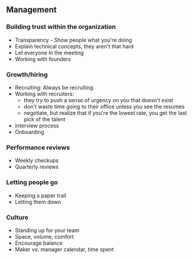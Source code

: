 ## Management

### Building trust within the organization
- Transparency - Show people what you're doing
- Explain technical concepts, they aren't that hard
- Let everyone in the meeting
- Working with founders

### Growth/hiring
- Recruiting: Always be recruiting
- Working with recruiters:
  - they try to push a sense of urgency on you that doesn't exist
  - don't waste time going to their office unless you see the resumes
  - negotiate, but realize that if you're the lowest rate, you get the last pick of the talent
- Interview process
- Onboarding

### Performance reviews
- Weekly checkups
- Quarterly reviews

### Letting people go
- Keeping a paper trail
- Letting them down

### Culture
- Standing up for your team
- Space, volume, comfort
- Encourage balance
- Maker vs. manager calendar, time spent
